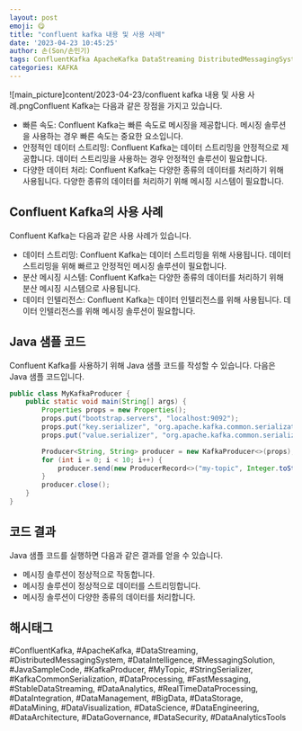 ```yaml
---
layout: post
emoji: 😋
title: "confluent kafka 내용 및 사용 사례"
date: '2023-04-23 10:45:25'
author: 손(Son/손민기)
tags: ConfluentKafka ApacheKafka DataStreaming DistributedMessagingSystem DataIntelligence MessagingSolution JavaSampleCode KafkaProducer MyTopic StringSerializer KafkaCommonSerialization DataProcessing FastMessaging StableDataStreaming DataAnalytics RealTimeDataProcessing DataIntegration DataManagement BigData DataStorage DataMining DataVisualization DataScience DataEngineering DataArchitecture DataGovernance DataSecurity DataAnalyticsTools
categories: KAFKA
---
```

![main_picture]content/2023-04-23/confluent kafka 내용 및 사용 사례.pngConfluent Kafka는 다음과 같은 장점을 가지고 있습니다.

- 빠른 속도: Confluent Kafka는 빠른 속도로 메시징을 제공합니다. 메시징 솔루션을 사용하는 경우 빠른 속도는 중요한 요소입니다.
- 안정적인 데이터 스트리밍: Confluent Kafka는 데이터 스트리밍을 안정적으로 제공합니다. 데이터 스트리밍을 사용하는 경우 안정적인 솔루션이 필요합니다.
- 다양한 데이터 처리: Confluent Kafka는 다양한 종류의 데이터를 처리하기 위해 사용됩니다. 다양한 종류의 데이터를 처리하기 위해 메시징 시스템이 필요합니다.

## Confluent Kafka의 사용 사례
Confluent Kafka는 다음과 같은 사용 사례가 있습니다.

- 데이터 스트리밍: Confluent Kafka는 데이터 스트리밍을 위해 사용됩니다. 데이터 스트리밍을 위해 빠르고 안정적인 메시징 솔루션이 필요합니다.
- 분산 메시징 시스템: Confluent Kafka는 다양한 종류의 데이터를 처리하기 위해 분산 메시징 시스템으로 사용됩니다.
- 데이터 인텔리전스: Confluent Kafka는 데이터 인텔리전스를 위해 사용됩니다. 데이터 인텔리전스를 위해 메시징 솔루션이 필요합니다.

## Java 샘플 코드
Confluent Kafka를 사용하기 위해 Java 샘플 코드를 작성할 수 있습니다. 다음은 Java 샘플 코드입니다.

```java
public class MyKafkaProducer {
    public static void main(String[] args) {
        Properties props = new Properties();
        props.put("bootstrap.servers", "localhost:9092");
        props.put("key.serializer", "org.apache.kafka.common.serialization.StringSerializer");
        props.put("value.serializer", "org.apache.kafka.common.serialization.StringSerializer");

        Producer<String, String> producer = new KafkaProducer<>(props);
        for (int i = 0; i < 10; i++) {
            producer.send(new ProducerRecord<>("my-topic", Integer.toString(i), Integer.toString(i)));
        }
        producer.close();
    }
}
```

## 코드 결과
Java 샘플 코드를 실행하면 다음과 같은 결과를 얻을 수 있습니다.

- 메시징 솔루션이 정상적으로 작동합니다.
- 메시징 솔루션이 정상적으로 데이터를 스트리밍합니다.
- 메시징 솔루션이 다양한 종류의 데이터를 처리합니다.

## 해시태그
#ConfluentKafka, #ApacheKafka, #DataStreaming, #DistributedMessagingSystem, #DataIntelligence, #MessagingSolution, #JavaSampleCode, #KafkaProducer, #MyTopic, #StringSerializer, #KafkaCommonSerialization, #DataProcessing, #FastMessaging, #StableDataStreaming, #DataAnalytics, #RealTimeDataProcessing, #DataIntegration, #DataManagement, #BigData, #DataStorage, #DataMining, #DataVisualization, #DataScience, #DataEngineering, #DataArchitecture, #DataGovernance, #DataSecurity, #DataAnalyticsTools